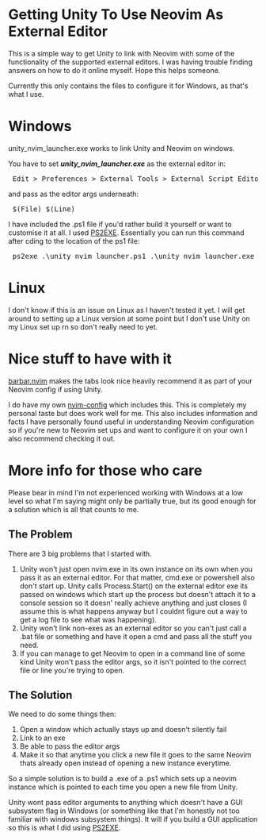 # Getting Unity To Use Neovim As External Editor

This is a simple way to get Unity to link with Neovim with some of the functionality of the supported external editors. I was having trouble finding answers on how to do it online myself. Hope this helps someone.

Currently this only contains the files to configure it for Windows, as that's what I use.

# Windows

unity_nvim_launcher.exe works to link Unity and Neovim on windows.

You have to set ***unity_nvim_launcher.exe*** as the external editor in:
<pre> Edit > Preferences > External Tools > External Script Editor </pre>
and pass as the editor args underneath: 
<pre> $(File) $(Line) </pre> 

I have included the .ps1 file if you'd rather build it yourself or want to customise it at all. I used [PS2EXE](https://github.com/MScholtes/PS2EXE).
Essentially you can run this command after cding to the location of the ps1 file:
<pre> ps2exe .\unity_nvim_launcher.ps1 .\unity_nvim_launcher.exe </pre>

# Linux

I don't know if this is an issue on Linux as I haven't tested it yet. I will get around to setting up a Linux version at some point but I don't use Unity on my Linux set up rn so don't really need to yet.

# Nice stuff to have with it

[barbar.nvim](https://github.com/romgrk/barbar.nvim) makes the tabs look nice heavily recommend it as part of your Neovim config if using Unity.

I do have my own [nvim-config](https://github.com/gryffun/nvim_config) which includes this. This is completely my personal taste but does work well for me. This also includes information and facts I have personally found useful in understanding Neovim configuration so if you're new to Neovim set ups and want to configure it on your own I also recommend checking it out.

# More info for those who care

Please bear in mind I'm not experienced working with Windows at a low level so what I'm saying might only be partially true, but its good enough for a solution which is all that counts to me.

## The Problem

There are 3 big problems that I started with. 
1. Unity won't just open nvim.exe in its own instance on its own when you pass it as an external editor. For that matter, cmd.exe or powershell also don't start up. Unity calls Process.Start() on the external editor exe its passed on windows which start up the process but doesn't attach it to a console session so it doesn' really achieve anything and just closes (I assume this is what happens anyway but I couldnt figure out a way to get a log file to see what was happening).
2. Unity won't link non-exes as an external editor so you can't just call a .bat file or something and have it open a cmd and pass all the stuff you need.
3. If you can manage to get Neovim to open in a command line of some kind Unity won't pass the editor args, so it isn't pointed to the correct file or line you're trying to open.

## The Solution

We need to do some things then:
1. Open a window which actually stays up and doesn't silently fail
2. Link to an exe
3. Be able to pass the editor args
4. Make it so that anytime you click a new file it goes to the same Neovim thats already open instead of opening a new instance everytime.

So a simple solution is to build a .exe of a .ps1 which sets up a neovim instance which is pointed to each time you open a new file from Unity.

Unity wont pass editor arguments to anything which doesn't have a GUI subsystem flag in Windows (or something like that I'm honestly not too familiar with windows subsystem things). It will if you build a GUI application so this is what I did using [PS2EXE](https://github.com/MScholtes/PS2EXE). 